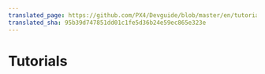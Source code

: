 ```yaml
---
translated_page: https://github.com/PX4/Devguide/blob/master/en/tutorials/tutorials.md
translated_sha: 95b39d747851dd01c1fe5d36b24e59ec865e323e
---
```


# Tutorials